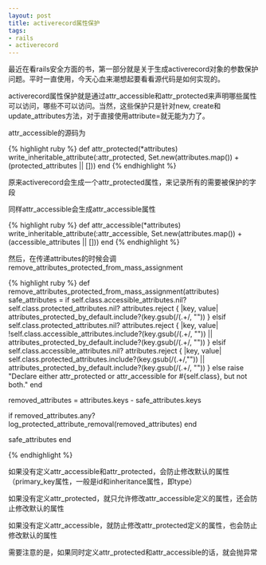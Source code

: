 ```yaml
---
layout: post
title: activerecord属性保护
tags:
- rails
- activerecord
---
```

最近在看rails安全方面的书，第一部分就是关于生成activerecord对象的参数保护问题。平时一直使用，今天心血来潮想起要看看源代码是如何实现的。

activerecord属性保护就是通过attr_accessible和attr_protected来声明哪些属性可以访问，哪些不可以访问。当然，这些保护只是针对new, create和update_attributes方法，对于直接使用attribute=就无能为力了。

attr_accessible的源码为

{% highlight ruby %}
def attr_protected(*attributes)
  write_inheritable_attribute(:attr_protected, Set.new(attributes.map()) + (protected_attributes || []))
end
{% endhighlight %}

原来activerecord会生成一个attr_protected属性，来记录所有的需要被保护的字段

同样attr_accessible会生成attr_accessible属性

{% highlight ruby %}
def attr_accessible(*attributes)
  write_inheritable_attribute(:attr_accessible, Set.new(attributes.map()) + (accessible_attributes || []))
end
{% endhighlight %}

然后，在传递attributes的时候会调remove_attributes_protected_from_mass_assignment

{% highlight ruby %}
def remove_attributes_protected_from_mass_assignment(attributes)
  safe_attributes =
    if self.class.accessible_attributes.nil?  self.class.protected_attributes.nil?
      attributes.reject { |key, value| attributes_protected_by_default.include?(key.gsub(/\(.+/, "")) }
    elsif self.class.protected_attributes.nil?
      attributes.reject { |key, value| !self.class.accessible_attributes.include?(key.gsub(/\(.+/, "")) || attributes_protected_by_default.include?(key.gsub(/\(.+/, "")) }
    elsif self.class.accessible_attributes.nil?
      attributes.reject { |key, value| self.class.protected_attributes.include?(key.gsub(/\(.+/,"")) || attributes_protected_by_default.include?(key.gsub(/\(.+/, "")) }
    else
      raise "Declare either attr_protected or attr_accessible for #{self.class}, but not both."
    end

  removed_attributes = attributes.keys - safe_attributes.keys

  if removed_attributes.any?
    log_protected_attribute_removal(removed_attributes)
  end

  safe_attributes
end

{% endhighlight %}

如果没有定义attr_accessible和attr_protected，会防止修改默认的属性（primary_key属性，一般是id和inheritance属性，即type）

如果没有定义attr_protected，就只允许修改attr_accessible定义的属性，还会防止修改默认的属性

如果没有定义attr_accessible，就防止修改attr_protected定义的属性，也会防止修改默认的属性

需要注意的是，如果同时定义attr_protected和attr_accessible的话，就会抛异常



